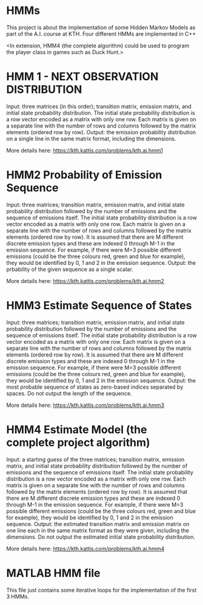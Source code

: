 # HMMs
This project is about the implementation of some Hidden Markov Models as part of the A.I. course at KTH.
Four different HMMs are implemented in C++

<In extension, HMM4 (the complete algorithm) could be used to program the player class in games such as Duck Hunt.>

# HMM 1 - NEXT OBSERVATION DISTRIBUTION

Input: three matrices (in this order); transition matrix, emission matrix, and initial state probability distribution. The initial state probability distribution is a row vector encoded as a matrix with only one row. Each matrix is given on a separate line with the number of rows and columns followed by the matrix elements (ordered row by row).
Output: the emission probability distribution on a single line in the same matrix format, including the dimensions.

More details here:
https://kth.kattis.com/problems/kth.ai.hmm1

# HMM2 Probability of Emission Sequence

Input: three matrices; transition matrix, emission matrix, and initial state probability distribution followed by the number of emissions and the sequence of emissions itself. The initial state probability distribution is a row vector encoded as a matrix with only one row. Each matrix is given on a separate line with the number of rows and columns followed by the matrix elements (ordered row by row). It is assumed that there are M different discrete emission types and these are indexed 0 through M-1 in the emission sequence. For example, if there were M=3 possible different emissions (could be the three colours red, green and blue for example), they would be identified by 0, 1 and 2 in the emission sequence.
Output: the prbability of the given sequence as a single scalar.

More details here:
https://kth.kattis.com/problems/kth.ai.hmm2

# HMM3 Estimate Sequence of States

Input: three matrices; transition matrix, emission matrix, and initial state probability distribution followed by the number of emissions and the sequence of emissions itself. The initial state probability distribution is a row vector encoded as a matrix with only one row. Each matrix is given on a separate line with the number of rows and columns followed by the matrix elements (ordered row by row). It is assumed that there are M different discrete emission types and these are indexed 0 through M-1 in the emission sequence. For example, if there were M=3 possible different emissions (could be the three colours red, green and blue for example), they would be identified by 0, 1 and 2 in the emission sequence.
Output: the most probable sequence of states as zero-based indices separated by spaces. Do not output the length of the sequence.

More details here:
https://kth.kattis.com/problems/kth.ai.hmm3

# HMM4 Estimate Model (the complete project algorithm)

Input: a starting guess of the three matrices; transition matrix, emission matrix, and initial state probability distribution followed by the number of emissions and the sequence of emissions itself. The initial state probability distribution is a row vector encoded as a matrix with only one row. Each matrix is given on a separate line with the number of rows and columns followed by the matrix elements (ordered row by row). It is assumed that there are M different discrete emission types and these are indexed 0 through M-1 in the emission sequence. For example, if there were M=3 possible different emissions (could be the three colours red, green and blue for example), they would be identified by 0, 1 and 2 in the emission sequence.
Output: the estimated transition matrix and emission matrix on one line each in the same matrix format as they were given, including the dimensions. Do not output the estimated initial state probability distribution.

More details here:
https://kth.kattis.com/problems/kth.ai.hmm4

# MATLAB HMM file
This file just contains some iterative loops for the implementation of the first 3 HMMs.
